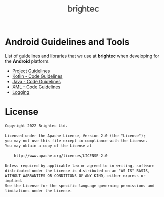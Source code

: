 <p align="center">
  <img width="100" src="https://github.com/brightec/.github/blob/master/brighteclogo2018.svg">
</p>
<br/>

# Android Guidelines and Tools

List of guidelines and libraries that we use at __brightec__ when developing for the __Android__ platform.

* [Project Guidelines](project_guidelines.md)
* [Kotlin - Code Guidelines](code_guidelines_kotlin.md)
* [Java - Code Guidelines](code_guidelines_java.md)
* [XML - Code Guidelines](code_guidelines_xml.md)
* [Logging](logging.md)

# License

```
Copyright 2022 Brightec Ltd.

Licensed under the Apache License, Version 2.0 (the "License");
you may not use this file except in compliance with the License.
You may obtain a copy of the License at

    http://www.apache.org/licenses/LICENSE-2.0

Unless required by applicable law or agreed to in writing, software
distributed under the License is distributed on an "AS IS" BASIS,
WITHOUT WARRANTIES OR CONDITIONS OF ANY KIND, either express or implied.
See the License for the specific language governing permissions and
limitations under the License.
```

